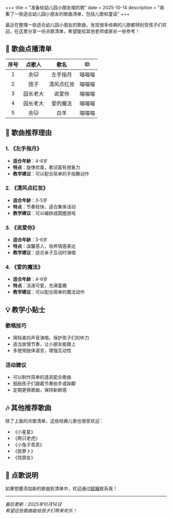 +++
title = "准备给幼儿园小朋友唱的歌"
date = 2025-10-14
description = "收集了一些适合幼儿园小朋友的歌曲清单，包括儿歌和童谣"
+++

最近在整理一些适合幼儿园小朋友的歌曲，发现很多经典的儿歌都特别受孩子们欢迎。在这里分享一份点歌清单，希望能给其他老师或家长一些参考！

## 🎵 歌曲点播清单

| 序号 |   点歌人    |    歌名    |   ID   |
| :--: | :---------: | :--------: | :----: |
|  1   |    余🐱    |  左手指月  | 喵喵喵 |
|  2   | 团子 | 清风点红妆 | 喵喵喵 |
|  3   |    园长老大    |   说爱你   |    喵喵喵    |
|  4   |    园长老大    |  爱的魔法  |    喵喵喵    |
|  5   |    余🐱| 白羊| 喵喵喵|

## 🎤 歌曲推荐理由

### 1. 《左手指月》
- **适合年龄**：4-6岁
- **特点**：旋律优美，歌词富有想象力
- **教学建议**：可以配合简单的手指舞动作

### 2. 《清风点红妆》  
- **适合年龄**：3-5岁
- **特点**：节奏轻快，适合集体活动
- **教学建议**：可以编排成圆圈游戏

### 3. 《说爱你》
- **适合年龄**：3-6岁
- **特点**：温馨感人，培养情感表达
- **教学建议**：适合亲子互动时演唱

### 4. 《爱的魔法》
- **适合年龄**：4-6岁
- **特点**：活泼可爱，充满童趣
- **教学建议**：可以配合简单的魔法动作

## 💡 教学小贴士

### 歌唱技巧
- 用轻柔的声音演唱，保护孩子们的听力
- 适当放慢节奏，让小朋友能跟上
- 多使用肢体语言，增强互动性

### 活动建议
- 可以制作简单的道具配合歌曲
- 鼓励孩子们跟着节奏拍手或跺脚
- 定期更换歌曲，保持新鲜感

## 🎶 其他推荐歌曲

除了上面的点歌清单，这些经典儿歌也很受欢迎：

- 《小星星》
- 《两只老虎》 
- 《小兔子乖乖》
- 《拔萝卜》
- 《找朋友》

## 📝 点歌说明

如果想要添加新的歌曲到清单中，欢迎通过[邮箱](mailto:Li.zhienxuan0516@gmail.com)联系我！

---

*最后更新：2025年10月14日*  
*希望这些歌曲能给孩子们带来欢乐！*